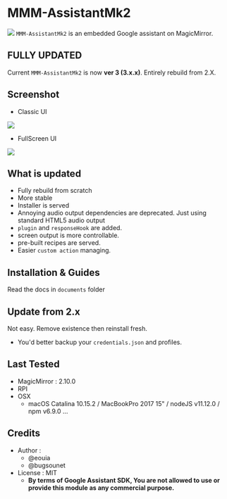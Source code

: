 # MMM-AssistantMk2
![](https://raw.githubusercontent.com/bugsounet/MMM-AssistantMk2/3-dev/resources/AMk2_Big.png)
`MMM-AssistantMk2` is an embedded Google assistant on MagicMirror.

## **FULLY UPDATED**
Current `MMM-AssistantMk2` is now **ver 3 (3.x.x)**.
Entirely rebuild from 2.X.

## Screenshot
- Classic UI

![](https://raw.githubusercontent.com/bugsounet/MMM-AssistantMk2/3-dev/resources/previewUI.jpg)

- FullScreen UI

![](https://raw.githubusercontent.com/bugsounet/MMM-AssistantMk2/3-dev/resources/previewFS.jpg)

## What is updated
- Fully rebuild from scratch
- More stable
- Installer is served
- Annoying audio output dependencies are deprecated. Just using standard HTML5 audio output
- `plugin` and `responseHook` are added.
- screen output is more controllable.
- pre-built recipes are served.
- Easier `custom action` managing.

## Installation & Guides
Read the docs in `documents` folder

## Update from 2.x
Not easy. Remove existence then reinstall fresh.
- You'd better backup your `credentials.json` and profiles.

## Last Tested
- MagicMirror : 2.10.0
- RPI
- OSX
  - macOS Catalina 10.15.2 / MacBookPro 2017 15" / nodeJS v11.12.0 / npm v6.9.0
...

## Credits
- Author :
  - @eouia
  - @bugsounet
- License : MIT
  - **By terms of Google Assistant SDK, You are not allowed to use or provide this module as any commercial purpose.**
